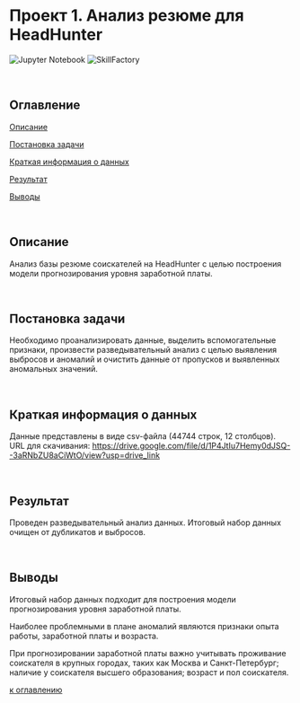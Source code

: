# Проект 1. Анализ резюме для HeadHunter

![Jupyter Notebook](https://img.shields.io/badge/jupyter-%23FA0F00.svg?logo=jupyter&logoColor=white)
![SkillFactory](https://img.shields.io/badge/-SkillFactory-green)

<br/>

## Оглавление

[ Описание](#описание)

[ Постановка задачи](#постановка-задачи)

[ Краткая информация о данных](#краткая-информация-о-данных)

[ Результат](#результат)

[ Выводы](#выводы)

<br/>

## Описание

Анализ базы резюме соискателей на HeadHunter c целью построения модели прогнозирования уровня заработной платы.

<br/>

## Постановка задачи

Необходимо проанализировать данные, выделить вспомогательные признаки, произвести разведывательный анализ с целью выявления выбросов и аномалий и очистить данные от пропусков и выявленных аномальных значений.

<br/>

## Краткая информация о данных

Данные представлены в виде csv-файла (44744 строк, 12 столбцов).
URL для скачивания: https://drive.google.com/file/d/1P4JtIu7Hemy0dJSQ--3aRNbZU8aCiWtO/view?usp=drive_link

<br/>

## Результат

Проведен разведывательный анализ данных.
Итоговый набор данных очищен от дубликатов и выбросов.

<br/>

## Выводы

Итоговый набор данных подходит для построения модели прогнозирования уровня заработной платы.

Наиболее проблемными в плане аномалий являются признаки опыта работы, заработной платы и возраста.

При прогнозировании заработной платы важно учитывать проживание соискателя в крупных городах, таких как Москва и Санкт-Петербург; наличие у соискателя высшего образования; возраст и пол соискателя.

[к оглавлению](#оглавление)
